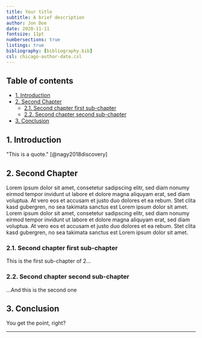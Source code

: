 ```yaml
---
title: Your title
subtitle: A brief description
author: Jon Doe
date: 2020-11-11
fontsize: 11pt
numbersections: true
listings: true
bibliography: [bibliography.bib]
csl: chicago-author-date.csl
---
```


## Table of contents <!-- omit in toc -->
- [1. Introduction](#1-introduction)
- [2. Second Chapter](#2-second-chapter)
  - [2.1. Second chapter first sub-chapter](#21-second-chapter-first-sub-chapter)
  - [2.2. Second chapter second sub-chapter](#22-second-chapter-second-sub-chapter)
- [3. Conclusion](#3-conclusion)


## 1. Introduction

"This is a quote." [@nagy2018discovery]

## 2. Second Chapter

Lorem ipsum dolor sit amet, consetetur sadipscing elitr, sed diam nonumy eirmod tempor invidunt ut labore et dolore magna aliquyam erat, sed diam voluptua. At vero eos et accusam et justo duo dolores et ea rebum. Stet clita kasd gubergren, no sea takimata sanctus est Lorem ipsum dolor sit amet. Lorem ipsum dolor sit amet, consetetur sadipscing elitr, sed diam nonumy eirmod tempor invidunt ut labore et dolore magna aliquyam erat, sed diam voluptua. At vero eos et accusam et justo duo dolores et ea rebum. Stet clita kasd gubergren, no sea takimata sanctus est Lorem ipsum dolor sit amet.

### 2.1. Second chapter first sub-chapter
This is the first sub-chapter of 2...

### 2.2. Second chapter second sub-chapter
...And this is the second one

## 3. Conclusion
You get the point, right?

---